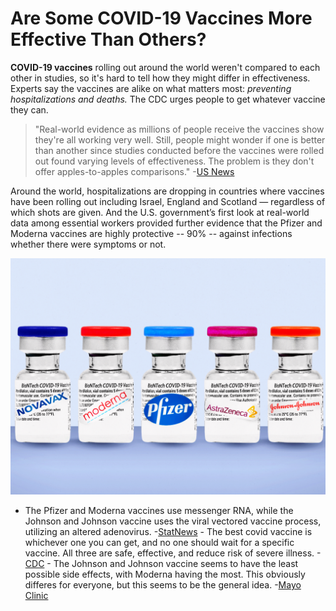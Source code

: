 # Are Some COVID-19 Vaccines More Effective Than Others?

**COVID-19 vaccines** rolling out around the world weren't compared to each other in studies, so it's hard to tell how they might differ in effectiveness. Experts say the vaccines are alike on what matters most: _preventing hospitalizations and deaths._ The CDC urges people to get whatever vaccine they can.

> "Real-world evidence as millions of people receive the vaccines show they're all working very well. Still, people might wonder if one is better than another since studies conducted before the vaccines were rolled out found varying levels of effectiveness. The problem is they don't offer apples-to-apples comparisons." -[US News](https://www.usnews.com/news/health-news/articles/2021-04-08/are-some-covid-19-vaccines-more-effective-than-others)

Around the world, hospitalizations are dropping in countries where vaccines have been rolling out including Israel, England and Scotland — regardless of which shots are given. And the U.S. government’s first look at real-world data among essential workers provided further evidence that the Pfizer and Moderna vaccines are highly protective -- 90% -- against infections whether there were symptoms or not.

 ![Different Vaccines](imgs/vaccines.png) 
 
- The Pfizer and Moderna vaccines use messenger RNA, while the Johnson and Johnson vaccine uses the viral vectored vaccine process, utilizing an altered adenovirus. -[StatNews](https://www.statnews.com/2021/02/02/comparing-the-covid-19-vaccines-developed-by-pfizer-moderna-and-johnson-johnson/) - The best covid vaccine is whichever one you can get, and no one should wait for a specific vaccine. All three are safe, effective, and reduce risk of severe illness. -[CDC](https://www.cdc.gov/coronavirus/2019-ncov/vaccines/different-vaccines.html) - The Johnson and Johnson vaccine seems to have the least possible side effects, with Moderna having the most. This obviously differes for everyone, but this seems to be the general idea. -[Mayo Clinic](https://www.mayoclinic.org/coronavirus-covid-19/vaccine/comparing-vaccines)